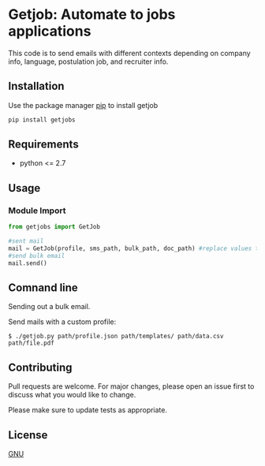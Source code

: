 # Getjob: Automate to jobs applications

This code is to send emails with different contexts depending on company info, language, postulation job, and recruiter info.

## Installation

Use the package manager [pip](https://pypi.org/project/getjobs/) to install getjob

```bash
pip install getjobs
```
## Requirements
* python <= 2.7

## Usage

### Module Import
```python
from getjobs import GetJob

#sent mail
mail = GetJob(profile, sms_path, bulk_path, doc_path) #replace values to paths
#send bulk email
mail.send()
```

## Comnand line
Sending out a bulk email.

Send mails with a custom profile:
```
$ ./getjob.py path/profile.json path/templates/ path/data.csv path/file.pdf
```
## Contributing
Pull requests are welcome. For major changes, please open an issue first to discuss what you would like to change.

Please make sure to update tests as appropriate.

## License
[GNU](https://www.gnu.org/licenses/)